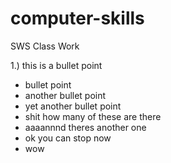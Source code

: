 # computer-skills
SWS Class Work

1.) this is a bullet point

- bullet point
- another bullet point
- yet another bullet point
- shit how many of these are there
- aaaannnd theres another one
- ok you can stop now
- wow